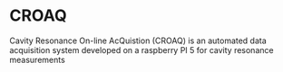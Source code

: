 # CROAQ
Cavity Resonance On-line AcQuistion (CROAQ) is an automated data acquisition system developed on a raspberry PI 5 for cavity resonance measurements
